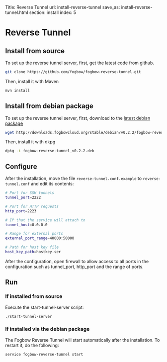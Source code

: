 Title: Reverse Tunnel
url: install-reverse-tunnel
save_as: install-reverse-tunnel.html
section: install
index: 5

# Reverse Tunnel



## Install from source

To set up the reverse tunnel server, first, get the latest code from github.
```bash
git clone https://github.com/fogbow/fogbow-reverse-tunnel.git
```
Then, install it with Maven
```bash
mvn install
```

## Install from debian package
To set up the reverse tunnel server, first, download to the [latest debian package](http://downloads.fogbowcloud.org/stable/debian/v0.2.2/fogbow-reverse-tunnel/fogbow-reverse-tunnel_v0.2.2.deb)
```bash
wget http://downloads.fogbowcloud.org/stable/debian/v0.2.2/fogbow-reverse-tunnel/fogbow-reverse-tunnel_v0.2.2.deb
```

Then, install it with dkpg
```bash
dpkg -i fogbow-reverse-tunnel_v0.2.2.deb 
```

## Configure

After the installation, move the file ```reverse-tunnel.conf.example``` to ```reverse-tunnel.conf``` and edit its contents:

```bash
# Port for SSH tunnels
tunnel_port=2222

# Port for HTTP requests
http_port=2223

# IP that the service will attach to
tunnel_host=0.0.0.0

# Range for external ports
external_port_range=40000:50000

# Path for host key file
host_key_path=hostkey.ser

```

After the configuration, open firewall to allow access to all ports in the configuration such as tunnel_port, http_port and the range of ports.

## Run

### If installed from source

Execute the start-tunnel-server script:

```bash
./start-tunnel-server
```

### If installed via the debian package

The Fogbow Reverse Tunnel will start automatically after the installation. To restart it, do the following:

```bash
service fogbow-reverse-tunnel start
```
